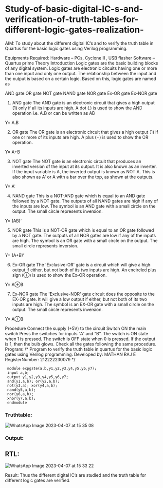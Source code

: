 # Study-of-basic-digital-IC-s-and-verification-of-truth-tables-for-different-logic-gates-realization-
 AIM:
To study about the different digital IC’s and to verify the truth table in Quartus for the basic logic gates using Verilog programming.

Equipments Required:
Hardware – PCs, Cyclone II , USB flasher
Software – Quartus prime
Theory
Introduction
Logic gates are the basic building blocks of any digital system. Logic gates are electronic circuits having one or more than one input and only one output. The relationship between the input and the output is based on a certain logic. Based on this, logic gates are named as

AND gate
OR gate
NOT gate
NAND gate
NOR gate
Ex-OR gate
Ex-NOR gate
1) AND gate
The AND gate is an electronic circuit that gives a high output (1) only if all its inputs are high. A dot (.) is used to show the AND operation i.e. A.B or can be written as AB

Y= A.B

2) OR gate
The OR gate is an electronic circuit that gives a high output (1) if one or more of its inputs are high. A plus (+) is used to show the OR operation.

Y= A+B

3) NOT gate
The NOT gate is an electronic circuit that produces an inverted version of the input at its output. It is also known as an inverter. If the input variable is A, the inverted output is known as NOT A. This is also shown as A' or A with a bar over the top, as shown at the outputs.

Y= A'

4) NAND gate
This is a NOT-AND gate which is equal to an AND gate followed by a NOT gate. The outputs of all NAND gates are high if any of the inputs are low. The symbol is an AND gate with a small circle on the output. The small circle represents inversion.

Y= (AB)’

5) NOR gate
This is a NOT-OR gate which is equal to an OR gate followed by a NOT gate. The outputs of all NOR gates are low if any of the inputs are high. The symbol is an OR gate with a small circle on the output. The small circle represents inversion.

Y= (A+B)’

6) Ex-OR gate
The 'Exclusive-OR' gate is a circuit which will give a high output if either, but not both of its two inputs are high. An encircled plus sign (⊕) is used to show the Ex-OR operation.

Y= A⊕B

7) Ex-NOR gate
The 'Exclusive-NOR' gate circuit does the opposite to the EX-OR gate. It will give a low output if either, but not both of its two inputs are high. The symbol is an EX-OR gate with a small circle on the output. The small circle represents inversion.

Y= A⊕B

Procedure
Connect the supply (+5V) to the circuit
Switch ON the main switch
Press the switches for inputs “A” and “B”. The switch is ON state when 1 is pressed. The switch is OFF state when 0 is pressed.
If the output is 1, then the bulb glows.
Check all the gates following the same procedure.
Program:
/*
Program to verify the truth table in quartus for the basic logic gates using Verilog programming.
Developed by: MATHAN RAJ E
RegisterNumber:  212222230079
*/
```
 module expgate(a,b,y1,y2,y3,y4,y5,y6,y7); 
 input a,b; 
 output y1,y2,y3,y4,y5,y6,y7; 
 and(y1,a,b); or(y2,a,b); 
 not(y3,a); xor(y4,a,b); 
 nand(y5,a,b); 
 nor(y6,a,b); 
 xnor(y7,a,b);
 endmodule
 ```
### Truthtable:

![WhatsApp Image 2023-04-07 at 15 35 08](https://user-images.githubusercontent.com/119560501/230590133-58bcc89a-f213-43c2-9560-73120de15470.jpg)

### Output:
## RTL:

![WhatsApp Image 2023-04-07 at 15 33 22](https://user-images.githubusercontent.com/119560501/230589928-73547d32-241c-4be9-bbf8-8be1824e8137.jpg)

Result:
Thus the different digital IC’s are studied and the truth table for different logic gates are verified.
